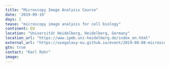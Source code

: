 ```yaml
---
title: "Microscopy Image Analysis Course"
date: '2019-09-19'
days: 2
tease: "microscopy image analysis for cell biology"
continent: EU
location: "Universität Heidelberg, Heidelberg, Germany"
location_url: "https://www.ipmb.uni-heidelberg.de/index_en.html"
external_url: "https://usegalaxy-eu.github.io/event/2019-08-08-microscopy-imaging-analysis/plain.html"
gtn: true
contact: "Karl Rohr"
image: 
---
```

